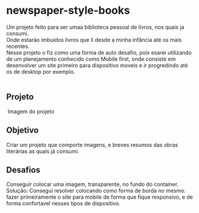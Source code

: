 # newspaper-style-books
Um projeto feito para ser umaa biblioteca pessoal de livros, nos quais ja consumi. 
<br>
Onde estarão imbuídos livros que li desde a minha infância até os mais recentes.
<br>
Nesse projeto o fiz como uma forma de auto desafio, pois esarei utilizando de um planejamento conhecido como Mobile first, onde consiste em desenvolver um site primeiro para dispositivo moveis e ir progredindo até os de desktop por exemplo.
<br>
<br>

## Projeto
<img> Imagem do projeto

## Objetivo
Criar um projeto que comporte imagens, e breves resumos das obras literárias as quais já consumi.

## Desafios
Conseguir colocar uma imagem, transparente, no fundo do container. <br> 
Solução: Consegui resolver colocando como forma de borda no mesmo.
<br>
fazer primeiramente o site para mobile de forma que fique responsivo, e de forma confortavel nesses tipos de dispositivo.
